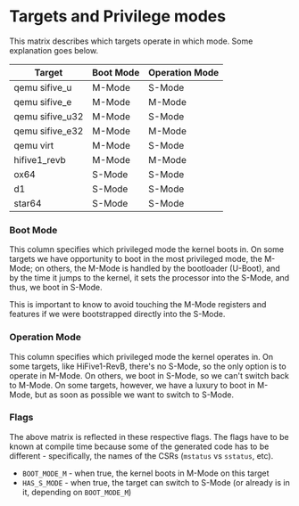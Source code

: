 Targets and Privilege modes
===========================

This matrix describes which targets operate in which mode. Some explanation goes
below.

| Target | Boot Mode | Operation Mode |
| ------ | --------- | -------------- |
| qemu sifive_u | M-Mode | S-Mode |
| qemu sifive_e | M-Mode | M-Mode |
| qemu sifive_u32 | M-Mode | S-Mode |
| qemu sifive_e32 | M-Mode | M-Mode |
| qemu virt | M-Mode | S-Mode |
| hifive1_revb | M-Mode | M-Mode |
| ox64 | S-Mode | S-Mode |
| d1 | S-Mode | S-Mode |
| star64 | S-Mode | S-Mode |

### Boot Mode

This column specifies which privileged mode the kernel boots in. On some targets
we have opportunity to boot in the most privileged mode, the M-Mode; on others,
the M-Mode is handled by the bootloader (U-Boot), and by the time it jumps to
the kernel, it sets the processor into the S-Mode, and thus, we boot in S-Mode.

This is important to know to avoid touching the M-Mode registers and features if
we were bootstrapped directly into the S-Mode.

### Operation Mode

This column specifies which privileged mode the kernel operates in. On some
targets, like HiFive1-RevB, there's no S-Mode, so the only option is to operate
in M-Mode. On others, we boot in S-Mode, so we can't switch back to M-Mode. On
some targets, however, we have a luxury to boot in M-Mode, but as soon as
possible we want to switch to S-Mode.

### Flags

The above matrix is reflected in these respective flags. The flags have to be
known at compile time because some of the generated code has to be different -
specifically, the names of the CSRs (`mstatus` vs `sstatus`, etc).

* `BOOT_MODE_M` - when true, the kernel boots in M-Mode on this target
* `HAS_S_MODE` - when true, the target can switch to S-Mode (or already is in
  it, depending on `BOOT_MODE_M`)

